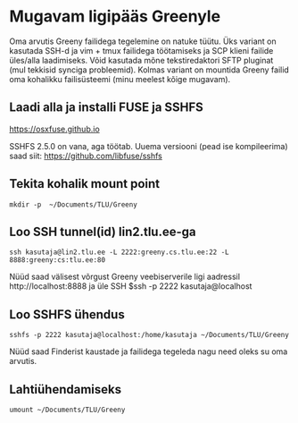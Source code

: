 # Mugavam ligipääs Greenyle

Oma arvutis Greeny failidega tegelemine on natuke tüütu. Üks variant on kasutada SSH-d ja vim + tmux failidega töötamiseks ja SCP klieni failide üles/alla laadimiseks. Võid kasutada mõne tekstiredaktori SFTP pluginat (mul tekkisid synciga probleemid). Kolmas variant on mountida Greeny failid oma kohalikku failisüsteemi (minu meelest kõige mugavam).

## Laadi alla ja installi FUSE ja SSHFS

https://osxfuse.github.io

SSHFS 2.5.0 on vana, aga töötab. Uuema versiooni (pead ise kompileerima) saad siit: https://github.com/libfuse/sshfs

## Tekita kohalik mount point

`mkdir -p  ~/Documents/TLU/Greeny`

## Loo SSH tunnel(id) lin2.tlu.ee-ga

`ssh kasutaja@lin2.tlu.ee -L 2222:greeny.cs.tlu.ee:22 -L 8888:greeny:cs:tlu.ee:80`

Nüüd saad välisest võrgust Greeny veebiserverile ligi aadressil http://localhost:8888 ja üle SSH $ssh -p 2222 kasutaja@localhost

## Loo SSHFS ühendus

`sshfs -p 2222 kasutaja@localhost:/home/kasutaja ~/Documents/TLU/Greeny`

Nüüd saad Finderist kaustade ja failidega tegeleda nagu need oleks su oma arvutis.

## Lahtiühendamiseks

`umount ~/Documents/TLU/Greeny`
